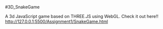 #3D_SnakeGame 

A 3d JavaScript game based on THREE.JS using WebGL.
Check it out here!! http://127.0.0.1:5500/Assignment1/SnakeGame.html
